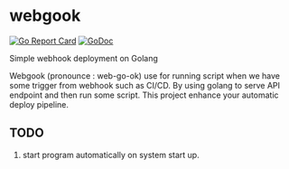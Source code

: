 # webgook
[![Go Report Card](https://goreportcard.com/badge/github.com/gogetth/webgook)](https://goreportcard.com/report/github.com/gogetth/webgook)
[![GoDoc](https://godoc.org/github.com/gogetth/webgook?status.svg)](https://godoc.org/github.com/gogetth/webgook)

Simple webhook deployment on Golang

Webgook (pronounce : web-go-ok) use for running script when we have some trigger from webhook such as CI/CD. By using golang to serve API endpoint and then run some script. This project enhance your automatic deploy pipeline.

## TODO
1. start program automatically on system start up.
